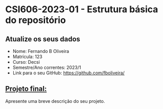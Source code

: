 # **CSI606-2023-01 - Estrutura básica do repositório**

## Atualize os seus dados

- Nome: Fernando B Oliveira
- Matrícula: 123
- Curso: Decsi
- Semestre/Ano correntes: 2023/1
- Link para o seu GitHub: <https://github.com/fboliveira/>

## [Projeto final:](./Projeto/README.md)

Apresente uma breve descrição do seu projeto.
